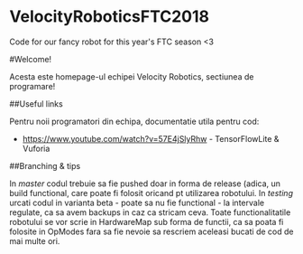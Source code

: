 # VelocityRoboticsFTC2018
Code for our fancy robot for this year's FTC season &lt;3

#Welcome!

Acesta este homepage-ul echipei Velocity Robotics, sectiunea de programare!

##Useful links

Pentru noii programatori din echipa, documentatie utila pentru cod:
* https://www.youtube.com/watch?v=57E4jSlyRhw - TensorFlowLite & Vuforia


##Branching & tips

In *master* codul trebuie sa fie pushed doar in forma de release (adica, un build functional, care poate fi folosit oricand pt utilizarea robotului.
In *testing* urcati codul in varianta beta - poate sa nu fie functional - la intervale regulate, ca sa avem backups in caz ca stricam ceva.
Toate functionalitatile robotului se vor scrie in HardwareMap sub forma de functii, ca sa poata fi folosite in OpModes fara sa fie nevoie sa rescriem aceleasi bucati de cod de mai multe ori.

